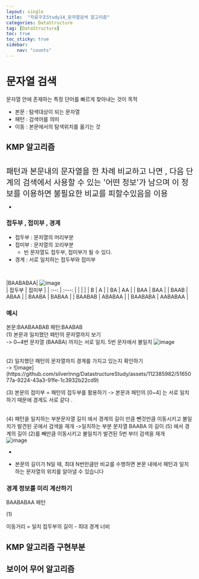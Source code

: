 ```yaml
---
layout: single
title:  "자료구조Study14_문자열검색 알고리즘"
categories: DataStructure
tag: [DataStructure]
toc: true
toc_sticky: true
sidebar:
    nav: "counts"
---
```


# 문자열 검색

문자열 안에 존재하는 특정 단어를 빠르게 찾아내는 것이 목적

* 본문 : 탐색대상이 되는 문자열
* 패턴 : 검색어를 의미
* 이동 : 본문에서의 탐색위치를 옮기는 것

## KMP 알고리즘
<br>
<span style="font-size:150%">패턴과 본문내의 문자열을 한 차례 비교하고 나면 , 다음 단계의 검색에서 사용할 수 있는 '어떤 정보'가 남으며 이 정보를 이용하면 불필요한 비교를 피할수있음을 이용</span>

*

### 접두부 , 접미부 , 경계
* 접두부 : 문자열의 머리부분
* 접미부 : 문자열의 꼬리부분
    * 빈 문자열도 접두부, 접미부가 될 수 있다.
* 경계 : 서로 일치하는 접두부와 접미부
<br>

|BAABABAA|
![image](https://github.com/silverlnng/DatastructureStudy/assets/112385982/f6314d41-a908-44b6-b2d7-19b9431f4c36)
<br>
| 접두부 | 접미부 |
| :--: | :---: | 
|      |       | 
|  B   |  A    | 
|  BA  | AA    |
|  BAA | BAA   | 
|  BAAB | ABAA   | 
|  BAABA | BABAA   | 
|  BAABAB | ABABAA   |
|  BAABABA | AABABAA   | 
<br>

### 예시
본문:BAABAABAB
패턴:BAABAB
<br>
(1) 본문과 일치했던 패턴의 문자열까지 보기<br>
-> 0~4번 문자열 (BAABA) 까지는 서로 일치. 5번 문자에서 불일치
![image](https://github.com/silverlnng/DatastructureStudy/assets/112385982/11c938d6-be4c-46b1-a733-39f0d2d295af)

<br>
(2) 일치했던 패턴의 문자열까지 경계를 가지고 있는지 확인하기<br>
->
![image](https://github.com/silverlnng/DatastructureStudy/assets/112385982/5165077a-9224-43a3-91fe-1c3932b22cd9)
<br>

(3) 본문의 접미부 = 패턴의 접두부를 활용하기
-> 본문과 패턴의 [0~4] 는 서로 일치하기 때문에 경계도 서로 같다 .  
<br>

(4) 패턴을 일치하는 부분문자열 길이 에서 경계의 길이 만큼 뺀것만큼 이동시키고 불일치가 발견된 곳에서 검색을 재개
->일치하는 부분 문자열 BAABA 의 길이 (5) 에서 경계의 길이 (2)를 빼만큼 이동시키고 불일치가 발견된 5번 부터 검색을 재개
<br>
![image](https://github.com/silverlnng/DatastructureStudy/assets/112385982/7292746c-0f2b-4d86-bb54-a36cd02bbe67)
<br>

* 

* 본문의 길이가 N일 때, 최대 N번만큼만 비교를 수행하면 본문 내에서 패턴과 일치하는 문자열의 위치를 알아낼 수 있습니다

### 경계 정보를 미리 계산하기
BAABABAA 패턴

(1) 

이동거리 = 일치 접두부의 길이 - 최대 경계 너비
## KMP 알고리즘 구현부분

## 보이어 무어 알고리즘
